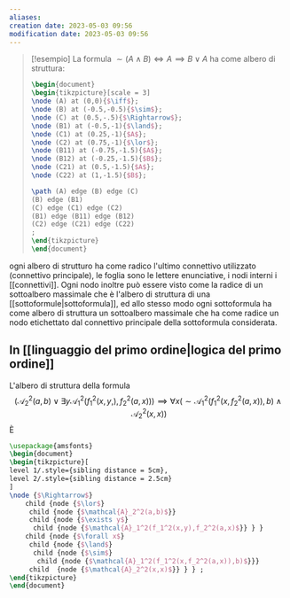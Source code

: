 ```yaml
---
aliases: 
creation date: 2023-05-03 09:56
modification date: 2023-05-03 09:56
---
```


>[!esempio]
>La formula $\sim (A \land B) \iff A \implies B \lor A$ ha come albero di struttura:
>
>```tikz
>\begin{document}
>\begin{tikzpicture}[scale = 3]
> \node (A) at (0,0){$\iff$};
> \node (B) at (-0.5,-0.5){$\sim$};
> \node (C) at (0.5,-.5){$\Rightarrow$};
> \node (B1) at (-0.5,-1){$\land$};
> \node (C1) at (0.25,-1){$A$};
> \node (C2) at (0.75,-1){$\lor$};
> \node (B11) at (-0.75,-1.5){$A$};
> \node (B12) at (-0.25,-1.5){$B$};
> \node (C21) at (0.5,-1.5){$A$};
> \node (C22) at (1,-1.5){$B$};
>
>\path (A) edge (B) edge (C)
> (B) edge (B1)
> (C) edge (C1) edge (C2)
> (B1) edge (B11) edge (B12)
> (C2) edge (C21) edge (C22)
> ;
>\end{tikzpicture}
>\end{document}
>```

ogni albero di strutturo ha come radico l'ultimo connettivo utilizzato (connettivo principale), le foglia sono le lettere enunciative, i nodi interni i [[connettivi]].
Ogni nodo inoltre può essere visto come la radice di un sottoalbero massimale che è l'albero di struttura di una [[sottoformule|sottoformula]], ed allo stesso modo ogni sottoformula ha come albero di struttura un sottoalbero massimale che ha come radice un nodo etichettato dal connettivo principale della sottoformula considerata.


## In [[linguaggio del primo ordine|logica del primo ordine]]

L'albero di struttura della formula
$$ (\mathcal{A}_{2}^2(a,b)\lor \exists y \mathcal{A}_{1}^2(f_{1}^2(x,y,),f_{2}^2(a,x))) \implies \forall x(\sim \mathcal{A}_{1}^2(f_{1}^2(x,f_{2}^2(a,x)),b)\land \mathcal{A}_{2}^2(x,x)) $$
È
```tikz
\usepackage{amsfonts}
\begin{document}
\begin{tikzpicture}[
level 1/.style={sibling distance = 5cm},
level 2/.style={sibling distance = 2.5cm}
]
\node {$\Rightarrow$}
	child {node {$\lor$}
	 child {node {$\mathcal{A}_2^2(a,b)$}}
	 child {node {$\exists y$}
	  child {node {$\mathcal{A}_1^2(f_1^2(x,y),f_2^2(a,x)$}} } }
	child {node {$\forall x$}
	 child {node {$\land$}
	  child {node {$\sim$}
	   child {node {$\mathcal{A}_1^2(f_1^2(x,f_2^2(a,x)),b)$}}} 
	 child  {node {$\mathcal{A}_2^2(x,x)$}} } } ;
\end{tikzpicture}
\end{document}
```

